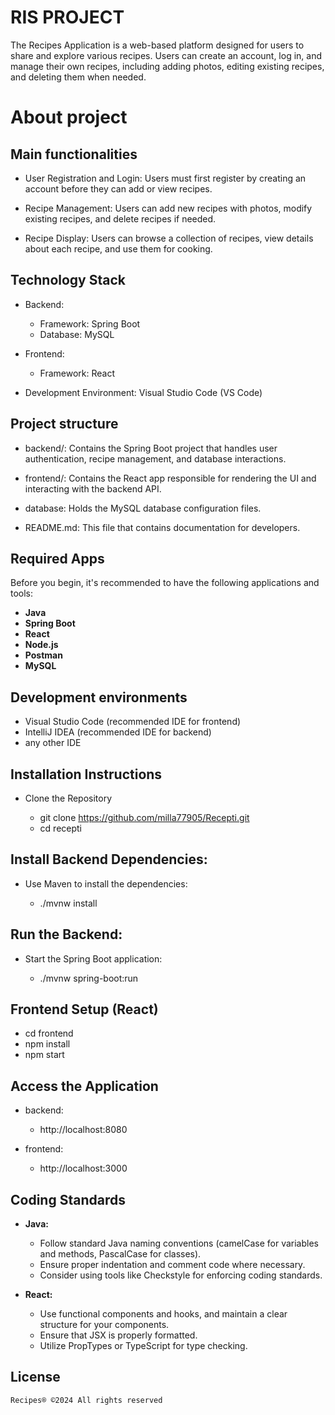 # RIS PROJECT
The Recipes Application is a web-based platform designed for users to share and explore various recipes. Users can create an account, log in, and manage their own recipes, including adding photos, editing existing recipes, and deleting them when needed. 

# About project

## Main functionalities
- User Registration and Login: Users must first register by creating an account before they can add or view recipes.

- Recipe Management: Users can add new recipes with photos, modify existing recipes, and delete recipes if needed.

- Recipe Display: Users can browse a collection of recipes, view details about each recipe, and use them for cooking.

## Technology Stack

- Backend:
  - Framework: Spring Boot
  - Database: MySQL

- Frontend:
  - Framework: React

- Development Environment: Visual Studio Code (VS Code)

## Project structure

- backend/: Contains the Spring Boot project that handles user authentication, recipe management, and database interactions.

- frontend/: Contains the React app responsible for rendering the UI and interacting with the backend API.

- database: Holds the MySQL database configuration files.

- README.md: This file that contains documentation for developers.

## Required Apps

Before you begin, it's recommended to have the following applications and tools:

- **Java**
- **Spring Boot**
- **React**
- **Node.js**
- **Postman**
- **MySQL**


## Development environments

- Visual Studio Code (recommended IDE for frontend)
- IntelliJ IDEA (recommended IDE for backend)
- any other IDE


## Installation Instructions
- Clone the Repository

   - git clone https://github.com/milla77905/Recepti.git
   - cd recepti

## Install Backend Dependencies: 
- Use Maven to install the dependencies:

     - ./mvnw install

## Run the Backend: 
- Start the Spring Boot application:

     - ./mvnw spring-boot:run

## Frontend Setup (React)
 
   - cd frontend
   - npm install
   - npm start

## Access the Application
  
  - backend:
     - http://localhost:8080

  - frontend:
    - http://localhost:3000

## Coding Standards

- **Java:**
    - Follow standard Java naming conventions (camelCase for variables and methods, PascalCase for classes).
    - Ensure proper indentation and comment code where necessary.
    - Consider using tools like Checkstyle for enforcing coding standards.

- **React:**
    - Use functional components and hooks, and maintain a clear structure for your components.
    - Ensure that JSX is properly formatted.
    - Utilize PropTypes or TypeScript for type checking.

 ## License

    Recipes® ©2024 All rights reserved
